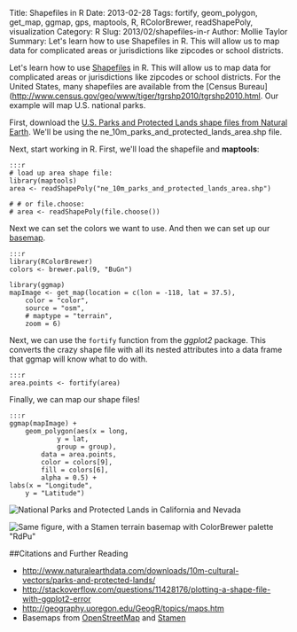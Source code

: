 Title: Shapefiles in R
Date: 2013-02-28
Tags: fortify, geom_polygon, get_map, ggmap, gps, maptools, R, RColorBrewer, readShapePoly, visualization
Category: R
Slug: 2013/02/shapefiles-in-r
Author: Mollie Taylor
Summary: Let's learn how to use Shapefiles in R. This will allow us to map data for complicated areas or jurisdictions like zipcodes or school districts.

Let's learn how to use [Shapefiles](http://en.wikipedia.org/wiki/Shapefile) in R. This will allow us to map data for complicated areas or jurisdictions like zipcodes or school districts. For the United States, many shapefiles are available from the [Census Bureau](http://www.census.gov/geo/www/tiger/tgrshp2010/tgrshp2010.html. Our example will map U.S. national parks.

First, download the [U.S. Parks and Protected Lands shape files from Natural Earth](http://www.naturalearthdata.com/downloads/10m-cultural-vectors/parks-and-protected-lands/). We'll be using the ne_10m_parks_and_protected_lands_area.shp file.

Next, start working in R. First, we'll load the shapefile and **maptools**:

	:::r
	# load up area shape file:
	library(maptools)
	area <- readShapePoly("ne_10m_parks_and_protected_lands_area.shp")

	# # or file.choose:
	# area <- readShapePoly(file.choose())

Next we can set the colors we want to use. And then we can set up our [basemap]({filename}r-basemaps.md).

	:::r
	library(RColorBrewer)
	colors <- brewer.pal(9, "BuGn")

	library(ggmap)
	mapImage <- get_map(location = c(lon = -118, lat = 37.5),
		color = "color",
		source = "osm",
		# maptype = "terrain",
		zoom = 6)

Next, we can use the ```fortify``` function from the *ggplot2* package. This converts the crazy shape file with all its nested attributes into a data frame that ggmap will know what to do with.

	:::r
	area.points <- fortify(area)

Finally, we can map our shape files!

	:::r
	ggmap(mapImage) +
		geom_polygon(aes(x = long,
				y = lat,
				group = group),
			data = area.points,
			color = colors[9],
			fill = colors[6],
			alpha = 0.5) +
	labs(x = "Longitude",
		y = "Latitude")

![National Parks and Protected Lands in California and Nevada]({filename}/images/shapefiles-osm.png)

![Same figure, with a Stamen terrain basemap with ColorBrewer palette "RdPu"]({filename}/images/shapefiles-stamen.png)

##Citations and Further Reading
* <http://www.naturalearthdata.com/downloads/10m-cultural-vectors/parks-and-protected-lands/>
* <http://stackoverflow.com/questions/11428176/plotting-a-shape-file-with-ggplot2-error>
* <http://geography.uoregon.edu/GeogR/topics/maps.htm>
* Basemaps from [OpenStreetMap](http://www.openstreetmap.org/) and [Stamen](http://stamen.com/maps)

